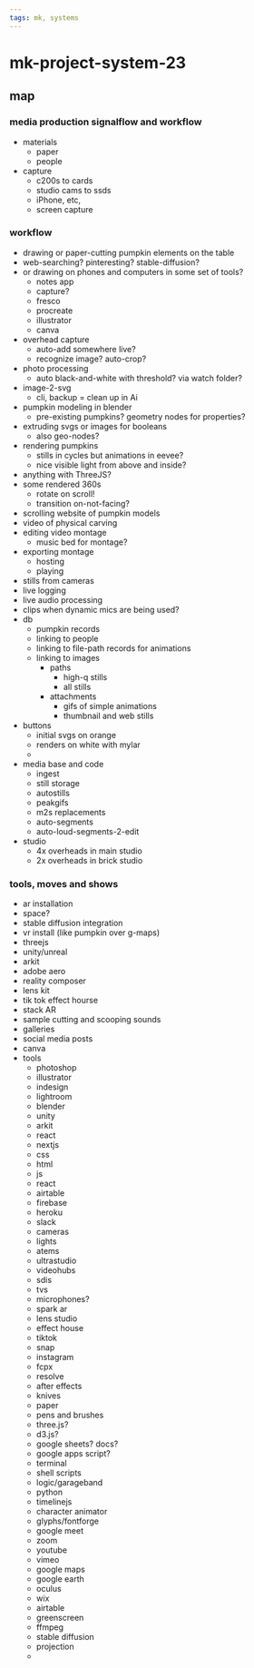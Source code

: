 ```yaml
---
tags: mk, systems
---
```



# mk-project-system-23

## map

### media production signalflow and workflow

- materials
    - paper
    - people
- capture
    - c200s to cards
    - studio cams to ssds
    - iPhone, etc,
    - screen capture

### workflow

- drawing or paper-cutting pumpkin elements on the table
- web-searching? pinteresting? stable-diffusion?
- or drawing on phones and computers in some set of tools?
    - notes app
    - capture?
    - fresco
    - procreate
    - illustrator
    - canva
- overhead capture
    - auto-add somewhere live?
    - recognize image? auto-crop?
- photo processing
    - auto black-and-white with threshold? via watch folder?
- image-2-svg
    - cli, backup = clean up in Ai
- pumpkin modeling in blender
    - pre-existing pumpkins? geometry nodes for properties?
- extruding svgs or images for booleans
    - also geo-nodes?
- rendering pumpkins
    - stills in cycles but animations in eevee?
    - nice visible light from above and inside?
- anything with ThreeJS?
- some rendered 360s
    - rotate on scroll!
    - transition on-not-facing?
- scrolling website of pumpkin models
- video of physical carving
- editing video montage
    - music bed for montage?
- exporting montage
    - hosting
    - playing
- stills from cameras
- live logging
- live audio processing
- clips when dynamic mics are being used?
- db
    - pumpkin records
    - linking to people
    - linking to file-path records for animations
    - linking to images
        - paths
            - high-q stills
            - all stills
        - attachments
            - gifs of simple animations
            - thumbnail and web stills
- buttons
    - initial svgs on orange
    - renders on white with mylar
    - 
- media base and code
    - ingest
    - still storage
    - autostills
    - peakgifs
    - m2s replacements
    - auto-segments
    - auto-loud-segments-2-edit
- studio
    - 4x overheads in main studio
    - 2x overheads in brick studio





### tools, moves and shows

- ar installation
- space?
- stable diffusion integration
- vr install (like pumpkin over g-maps)
- threejs
- unity/unreal
- arkit
- adobe aero
- reality composer
- lens kit
- tik tok effect hourse
- stack AR
- sample cutting and scooping sounds 
- galleries
- social media posts
- canva
- tools
    - photoshop
    - illustrator
    - indesign
    - lightroom
    - blender
    - unity
    - arkit
    - react
    - nextjs
    - css
    - html
    - js
    - react
    - airtable
    - firebase
    - heroku
    - slack
    - cameras
    - lights
    - atems
    - ultrastudio
    - videohubs
    - sdis
    - tvs
    - microphones?
    - spark ar
    - lens studio
    - effect house
    - tiktok
    - snap
    - instagram
    - fcpx
    - resolve
    - after effects
    - knives
    - paper
    - pens and brushes
    - three.js?
    - d3.js?
    - google sheets? docs?
    - google apps script?
    - terminal
    - shell scripts
    - logic/garageband
    - python
    - timelinejs
    - character animator
    - glyphs/fontforge
    - google meet
    - zoom
    - youtube
    - vimeo
    - google maps
    - google earth
    - oculus
    - wix
    - airtable
    - greenscreen
    - ffmpeg
    - stable diffusion
    - projection
    - 



